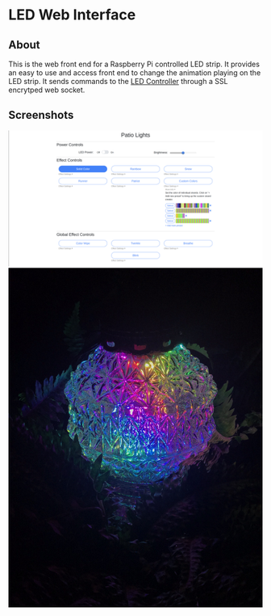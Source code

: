 # LED Web Interface
## About
This is the web front end for a Raspberry Pi controlled LED strip. It provides an easy to use and access front end to change the animation playing on the LED strip. It sends commands to the [LED Controller](https://github.com/dogmd/led-web-controller) through a SSL encrytped web socket.

## Screenshots
![](web_screenshot.png?raw=true)
![](lamp_screenshot.jpg?raw=true)
